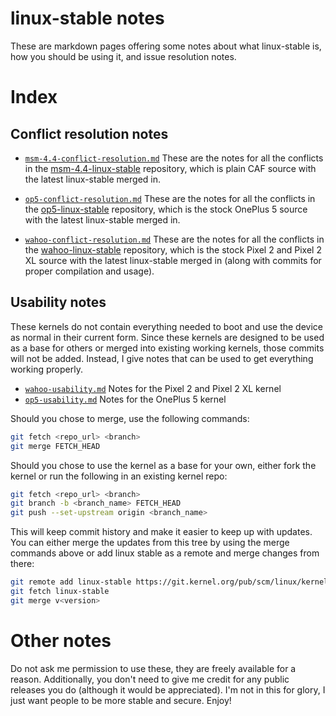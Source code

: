 # linux-stable notes

These are markdown pages offering some notes about what linux-stable is, how you should be using it, and issue resolution notes.


# Index

## Conflict resolution notes

- [`msm-4.4-conflict-resolution.md`](msm-4.4-conflict-resolution.md) These are the notes for all the conflicts in the [msm-4.4-linux-stable](https://github.com/nathanchance/msm-4.4-linux-stable) repository, which is plain CAF source with the latest linux-stable merged in.

- [`op5-conflict-resolution.md`](op5-conflict-resolution.md) These are the notes for all the conflicts in the [op5-linux-stable](https://github.com/nathanchance/op5-linux-stable) repository, which is the stock OnePlus 5 source with the latest linux-stable merged in.

- [`wahoo-conflict-resolution.md`](wahoo-conflict-resolution.md) These are the notes for all the conflicts in the [wahoo-linux-stable](https://github.com/nathanchance/wahoo-linux-stable) repository, which is the stock Pixel 2 and Pixel 2 XL source with the latest linux-stable merged in (along with commits for proper compilation and usage).

## Usability notes

These kernels do not contain everything needed to boot and use the device as normal in their current form. Since these kernels are designed to be used as a base for others or merged into existing working kernels, those commits will not be added. Instead, I give notes that can be used to get everything working properly.

- [`wahoo-usability.md`](wahoo-usability.md) Notes for the Pixel 2 and Pixel 2 XL kernel
- [`op5-usability.md`](wahoo-usability.md) Notes for the OnePlus 5 kernel

Should you chose to merge, use the following commands:

```bash
git fetch <repo_url> <branch>
git merge FETCH_HEAD
```

Should you chose to use the kernel as a base for your own, either fork the kernel or run the following in an existing kernel repo:

```bash
git fetch <repo_url> <branch>
git branch -b <branch_name> FETCH_HEAD
git push --set-upstream origin <branch_name>
```

This will keep commit history and make it easier to keep up with updates. You can either merge the updates from this tree by using the merge commands above or add linux stable as a remote and merge changes from there:

```bash
git remote add linux-stable https://git.kernel.org/pub/scm/linux/kernel/git/stable/linux-stable.git/
git fetch linux-stable
git merge v<version>
```

# Other notes

Do not ask me permission to use these, they are freely available for a reason. Additionally, you don't need to give me credit for any public releases you do (although it would be appreciated). I'm not in this for glory, I just want people to be more stable and secure. Enjoy!
